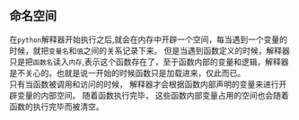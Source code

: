 ## 命名空间
  在`python`解释器开始执行之后,就会在内存中开辟一个空间，每当遇到一个变量的时候，就把`变量名`和`值`之间的关系记录下来。
但是当遇到函数定义的时候，解释器只是把`函数名`读入`内存`,表示这个函数存在了，至于函数内部的变量和逻辑，解释器是不关心的。也就是说一开始的时候函数只是加载进来，仅此而已。  
  只有当函数被调用和访问的时候， 解释器才会根据函数内部声明的变量来进行开辟变量的内部空间。
  随着函数执行完毕， 这些函数内部变量占用的空间也会随着函数的执行完毕而被清空。
